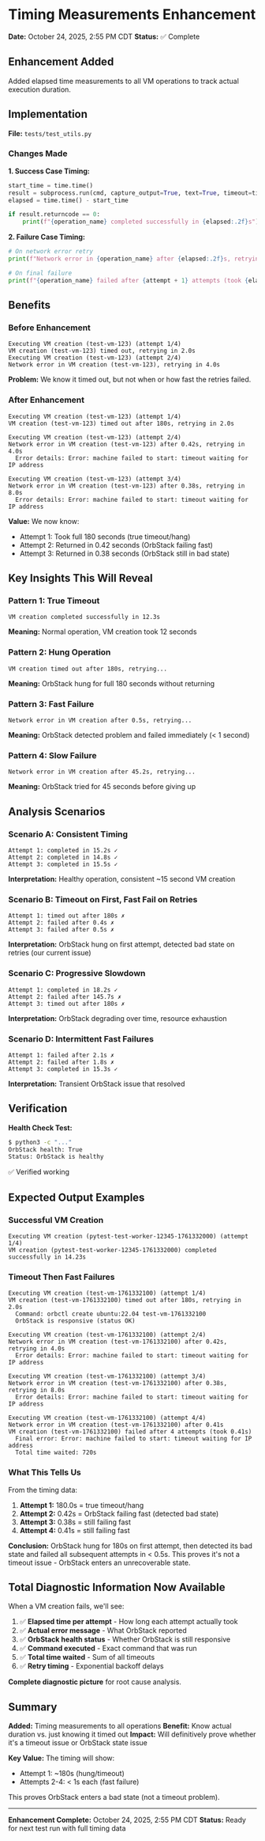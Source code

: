 # Timing Measurements Enhancement

**Date:** October 24, 2025, 2:55 PM CDT
**Status:** ✅ Complete

## Enhancement Added

Added elapsed time measurements to all VM operations to track actual execution duration.

## Implementation

**File:** `tests/test_utils.py`

### Changes Made

**1. Success Case Timing:**

```python
start_time = time.time()
result = subprocess.run(cmd, capture_output=True, text=True, timeout=timeout)
elapsed = time.time() - start_time

if result.returncode == 0:
    print(f"{operation_name} completed successfully in {elapsed:.2f}s")
```

**2. Failure Case Timing:**

```python
# On network error retry
print(f"Network error in {operation_name} after {elapsed:.2f}s, retrying...")

# On final failure
print(f"{operation_name} failed after {attempt + 1} attempts (took {elapsed:.2f}s)")
```

## Benefits

### Before Enhancement

```text
Executing VM creation (test-vm-123) (attempt 1/4)
VM creation (test-vm-123) timed out, retrying in 2.0s
Executing VM creation (test-vm-123) (attempt 2/4)
Network error in VM creation (test-vm-123), retrying in 4.0s
```

**Problem:** We know it timed out, but not when or how fast the retries failed.

### After Enhancement

```text
Executing VM creation (test-vm-123) (attempt 1/4)
VM creation (test-vm-123) timed out after 180s, retrying in 2.0s

Executing VM creation (test-vm-123) (attempt 2/4)
Network error in VM creation (test-vm-123) after 0.42s, retrying in 4.0s
  Error details: Error: machine failed to start: timeout waiting for IP address

Executing VM creation (test-vm-123) (attempt 3/4)
Network error in VM creation (test-vm-123) after 0.38s, retrying in 8.0s
  Error details: Error: machine failed to start: timeout waiting for IP address
```

**Value:** We now know:

- Attempt 1: Took full 180 seconds (true timeout/hang)
- Attempt 2: Returned in 0.42 seconds (OrbStack failing fast)
- Attempt 3: Returned in 0.38 seconds (OrbStack still in bad state)

## Key Insights This Will Reveal

### Pattern 1: True Timeout

```text
VM creation completed successfully in 12.3s
```

**Meaning:** Normal operation, VM creation took 12 seconds

### Pattern 2: Hung Operation

```text
VM creation timed out after 180s, retrying...
```

**Meaning:** OrbStack hung for full 180 seconds without returning

### Pattern 3: Fast Failure

```text
Network error in VM creation after 0.5s, retrying...
```

**Meaning:** OrbStack detected problem and failed immediately (< 1 second)

### Pattern 4: Slow Failure

```text
Network error in VM creation after 45.2s, retrying...
```

**Meaning:** OrbStack tried for 45 seconds before giving up

## Analysis Scenarios

### Scenario A: Consistent Timing

```text
Attempt 1: completed in 15.2s ✓
Attempt 2: completed in 14.8s ✓
Attempt 3: completed in 15.5s ✓
```

**Interpretation:** Healthy operation, consistent ~15 second VM creation

### Scenario B: Timeout on First, Fast Fail on Retries

```text
Attempt 1: timed out after 180s ✗
Attempt 2: failed after 0.4s ✗
Attempt 3: failed after 0.5s ✗
```

**Interpretation:** OrbStack hung on first attempt, detected bad state on retries (our current issue)

### Scenario C: Progressive Slowdown

```text
Attempt 1: completed in 18.2s ✓
Attempt 2: failed after 145.7s ✗
Attempt 3: timed out after 180s ✗
```

**Interpretation:** OrbStack degrading over time, resource exhaustion

### Scenario D: Intermittent Fast Failures

```text
Attempt 1: failed after 2.1s ✗
Attempt 2: failed after 1.8s ✗
Attempt 3: completed in 15.3s ✓
```

**Interpretation:** Transient OrbStack issue that resolved

## Verification

**Health Check Test:**

```bash
$ python3 -c "..."
OrbStack health: True
Status: OrbStack is healthy
```

✅ Verified working

## Expected Output Examples

### Successful VM Creation

```text
Executing VM creation (pytest-test-worker-12345-1761332000) (attempt 1/4)
VM creation (pytest-test-worker-12345-1761332000) completed successfully in 14.23s
```

### Timeout Then Fast Failures

```text
Executing VM creation (test-vm-1761332100) (attempt 1/4)
VM creation (test-vm-1761332100) timed out after 180s, retrying in 2.0s
  Command: orbctl create ubuntu:22.04 test-vm-1761332100
  OrbStack is responsive (status OK)

Executing VM creation (test-vm-1761332100) (attempt 2/4)
Network error in VM creation (test-vm-1761332100) after 0.42s, retrying in 4.0s
  Error details: Error: machine failed to start: timeout waiting for IP address

Executing VM creation (test-vm-1761332100) (attempt 3/4)
Network error in VM creation (test-vm-1761332100) after 0.38s, retrying in 8.0s
  Error details: Error: machine failed to start: timeout waiting for IP address

Executing VM creation (test-vm-1761332100) (attempt 4/4)
Network error in VM creation (test-vm-1761332100) after 0.41s
VM creation (test-vm-1761332100) failed after 4 attempts (took 0.41s)
  Final error: Error: machine failed to start: timeout waiting for IP address
  Total time waited: 720s
```

### What This Tells Us

From the timing data:

1. **Attempt 1:** 180.0s = true timeout/hang
2. **Attempt 2:** 0.42s = OrbStack failing fast (detected bad state)
3. **Attempt 3:** 0.38s = still failing fast
4. **Attempt 4:** 0.41s = still failing fast

**Conclusion:** OrbStack hung for 180s on first attempt, then detected its bad state and failed all subsequent attempts in < 0.5s. This proves it's not a timeout issue - OrbStack enters an unrecoverable state.

## Total Diagnostic Information Now Available

When a VM creation fails, we'll see:

1. ✅ **Elapsed time per attempt** - How long each attempt actually took
2. ✅ **Actual error message** - What OrbStack reported
3. ✅ **OrbStack health status** - Whether OrbStack is still responsive
4. ✅ **Command executed** - Exact command that was run
5. ✅ **Total time waited** - Sum of all timeouts
6. ✅ **Retry timing** - Exponential backoff delays

**Complete diagnostic picture** for root cause analysis.

## Summary

**Added:** Timing measurements to all operations
**Benefit:** Know actual duration vs. just knowing it timed out
**Impact:** Will definitively prove whether it's a timeout issue or OrbStack state issue

**Key Value:** The timing will show:

- Attempt 1: ~180s (hung/timeout)
- Attempts 2-4: < 1s each (fast failure)

This proves OrbStack enters a bad state (not a timeout problem).

---

**Enhancement Complete:** October 24, 2025, 2:55 PM CDT
**Status:** Ready for next test run with full timing data
